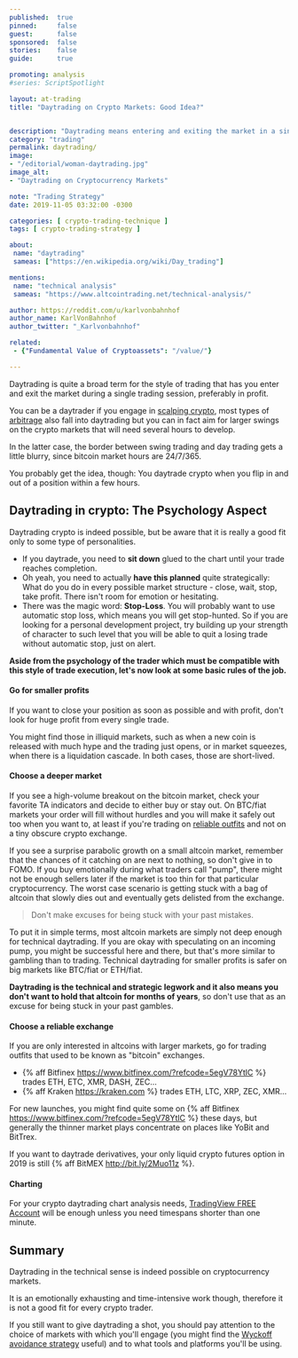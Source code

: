 ```yaml
---
published:  true
pinned:     false
guest:      false
sponsored:  false
stories:    false
guide:      true

promoting: analysis
#series: ScriptSpotlight

layout: at-trading
title: "Daytrading on Crypto Markets: Good Idea?"


description: "Daytrading means entering and exiting the market in a single day. Is this a good crypto trading strategy?"
category: "trading"
permalink: daytrading/
image:
- "/editorial/woman-daytrading.jpg"
image_alt:
- "Daytrading on Cryptocurrency Markets"

note: "Trading Strategy"
date: 2019-11-05 03:32:00 -0300

categories: [ crypto-trading-technique ]
tags: [ crypto-trading-strategy ]

about:
 name: "daytrading"
 sameas: ["https://en.wikipedia.org/wiki/Day_trading"]

mentions:
 name: "technical analysis"
 sameas: "https://www.altcointrading.net/technical-analysis/"

author: https://reddit.com/u/karlvonbahnhof
author_name: KarlVonBahnhof
author_twitter: "_Karlvonbahnhof"

related:
 - {"Fundamental Value of Cryptoassets": "/value/"}

---
```


Daytrading is quite a broad term for the style of trading that has you enter and exit the market during a single trading session, preferably in profit.

You can be a daytrader if you engage in [scalping crypto](/strategy/scalping/), most types of [arbitrage](/south-korea-arbitrage/) also fall into daytrading but you can in fact aim for larger swings on the crypto markets that will need several hours to develop.

In the latter case, the border between swing trading and day trading gets a little blurry, since bitcoin market hours are 24/7/365.

You probably get the idea, though: You daytrade crypto when you flip in and out of a position within a few hours.

## Daytrading in crypto: The Psychology Aspect

Daytrading crypto is indeed possible, but be aware that it is really a good fit only to some type of personalities.

* If you daytrade, you need to **sit down** glued to the chart until your trade reaches completion.
* Oh yeah, you need to actually **have this planned** quite strategically: What do you do in every possible market structure - close, wait, stop, take profit. There isn't room for emotion or hesitating.
* There was the magic word: **Stop-Loss**. You will probably want to use automatic stop loss, which means you will get stop-hunted. So if you are looking for a personal development project, try building up your strength of character to such level that you will be able to quit a losing trade without automatic stop, just on alert.

**Aside from the psychology of the trader which must be compatible with this style of trade execution, let's now look at some basic rules of the job.**

#### Go for smaller profits

If you want to close your position as soon as possible and with profit, don't look for huge profit from every single trade.

You might find those in illiquid markets, such as when a new coin is released with much hype and the trading just opens, or in market squeezes, when there is a liquidation cascade. In both cases, those are short-lived.

#### Choose a deeper market

If you see a high-volume breakout on the bitcoin market, check your favorite TA indicators and decide to either buy or stay out. On BTC/fiat markets your order will fill without hurdles and you will make it safely out too when you want to, at least if you're trading on [reliable outfits](/coupon-bitfinex-5egv78ytlc/) and not on a tiny obscure crypto exchange.

If you see a surprise parabolic growth on a small altcoin market, remember that the chances of it catching on are next to nothing, so don't give in to FOMO. If you buy emotionally during what traders call "pump", there might not be enough sellers later if the market is too thin for that particular cryptocurrency. The worst case scenario is getting stuck with a bag of altcoin that slowly dies out and eventually gets delisted from the exchange.

> Don't make excuses for being stuck with your past mistakes.

To put it in simple terms, most altcoin markets are simply not deep enough for technical daytrading. If you are okay with speculating on an incoming pump, you might be successful here and there, but that's more similar to gambling than to trading. Technical daytrading for smaller profits is safer on big markets like BTC/fiat or ETH/fiat.

**Daytrading is the technical and strategic legwork and it also means you don't want to hold that altcoin for months of years**, so don't use that as an excuse for being stuck in your past gambles.

#### Choose a reliable exchange

If you are only interested in altcoins with larger markets, go for trading outfits that used to be known as "bitcoin" exchanges.

* {% aff Bitfinex https://www.bitfinex.com/?refcode=5egV78YtlC %} trades ETH, ETC, XMR, DASH, ZEC...
* {% aff Kraken https://kraken.com %} trades ETH, LTC, XRP, ZEC, XMR...

For new launches, you might find quite some on {% aff Bitfinex https://www.bitfinex.com/?refcode=5egV78YtlC %} these days, but generally the thinner market plays concentrate on places like YoBit and BitTrex.

If you want to daytrade derivatives, your only liquid crypto futures option in 2019 is still {% aff BitMEX http://bit.ly/2Muo11z %}.

#### Charting

For your crypto daytrading chart analysis needs, [TradingView FREE Account](http://bit.ly/at-tvd-eth) will be enough unless you need timespans shorter than one minute.

## Summary

Daytrading in the technical sense is indeed possible on cryptocurrency markets.

It is an emotionally exhausting and time-intensive work though, therefore it is not a good fit for every crypto trader.

If you still want to give daytrading a shot, you should pay attention to the choice of markets with which you'll engage (you might find the [Wyckoff avoidance strategy](/wyckoff-avoidance/) useful) and to what tools and platforms you'll be using.
